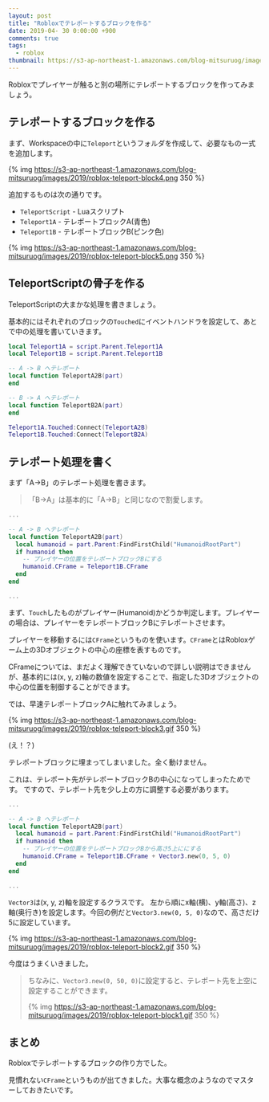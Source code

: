 ```yaml
---
layout: post
title: "Robloxでテレポートするブロックを作る"
date: 2019-04- 30 0:00:00 +900
comments: true
tags:
  - roblox
thumbnail: https://s3-ap-northeast-1.amazonaws.com/blog-mitsuruog/images/2019/roblox-teleport-block-logo.png
---
```


Robloxでプレイヤーが触ると別の場所にテレポートするブロックを作ってみましょう。

## テレポートするブロックを作る

まず、Workspaceの中に`Teleport`というフォルダを作成して、必要なもの一式を追加します。

{% img https://s3-ap-northeast-1.amazonaws.com/blog-mitsuruog/images/2019/roblox-teleport-block4.png 350 %}

追加するものは次の通りです。

- `TeleportScript` - Luaスクリプト
- `Teleport1A` - テレポートブロックA(青色)
- `Teleport1B` - テレポートブロックB(ピンク色)

{% img https://s3-ap-northeast-1.amazonaws.com/blog-mitsuruog/images/2019/roblox-teleport-block5.png 350 %}

## TeleportScriptの骨子を作る

TeleportScriptの大まかな処理を書きましょう。

基本的にはそれぞれのブロックの`Touched`にイベントハンドラを設定して、あとで中の処理を書いていきます。

```lua
local Teleport1A = script.Parent.Teleport1A
local Teleport1B = script.Parent.Teleport1B

-- A -> B へテレポート
local function TeleportA2B(part) 
end

-- B -> A へテレポート
local function TeleportB2A(part) 
end

Teleport1A.Touched:Connect(TeleportA2B)
Teleport1B.Touched:Connect(TeleportB2A)
```

## テレポート処理を書く

まず「A->B」のテレポート処理を書きます。

> 「B->A」は基本的に「A->B」と同じなので割愛します。

```lua
...

-- A -> B へテレポート
local function TeleportA2B(part) 
  local humanoid = part.Parent:FindFirstChild("HumanoidRootPart")
  if humanoid then 
    -- プレイヤーの位置をテレポートブロックBにする
    humanoid.CFrame = Teleport1B.CFrame
  end
end

...
```

まず、`Touch`したものがプレイヤー(Humanoid)かどうか判定します。プレイヤーの場合は、プレイヤーをテレポートブロックBにテレポートさせます。

プレイヤーを移動するには`CFrame`というものを使います。`CFrame`とはRobloxゲーム上の3Dオブジェクトの中心の座標を表すものです。

CFrameについては、まだよく理解できていないので詳しい説明はできませんが、基本的には(x, y, z)軸の数値を設定することで、指定した3Dオブジェクトの中心の位置を制御することができます。

では、早速テレポートブロックAに触れてみましょう。

{% img https://s3-ap-northeast-1.amazonaws.com/blog-mitsuruog/images/2019/roblox-teleport-block3.gif 350 %}

(え！？)

テレポートブロックに埋まってしまいました。全く動けません。

これは、テレポート先がテレポートブロックBの中心になってしまったためです。
ですので、テレポート先を少し上の方に調整する必要があります。

```lua
...

-- A -> B へテレポート
local function TeleportA2B(part) 
  local humanoid = part.Parent:FindFirstChild("HumanoidRootPart")
  if humanoid then 
    -- プレイヤーの位置をテレポートブロックBから高さ5上ににする
    humanoid.CFrame = Teleport1B.CFrame + Vector3.new(0, 5, 0)
  end
end

...
```

`Vector3`は(x, y, z)軸を設定するクラスです。
左から順にx軸(横)、y軸(高さ)、z軸(奥行き)を設定します。今回の例だと`Vector3.new(0, 5, 0)`なので、高さだけ5に設定しています。

{% img https://s3-ap-northeast-1.amazonaws.com/blog-mitsuruog/images/2019/roblox-teleport-block2.gif 350 %}

今度はうまくいきました。

> ちなみに、`Vector3.new(0, 50, 0)`に設定すると、テレポート先を上空に設定することができます。
> 
> {% img https://s3-ap-northeast-1.amazonaws.com/blog-mitsuruog/images/2019/roblox-teleport-block1.gif 350 %}

## まとめ

Robloxでテレポートするブロックの作り方でした。

見慣れない`CFrame`というものが出てきました。大事な概念のようなのでマスターしておきたいです。